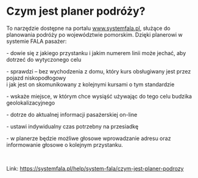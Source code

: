 # Czym jest planer podróży?


To narzędzie dostępne na portalu www.systemfala.pl, służące do planowania podróży po województwie pomorskim. Dzięki planerowi w systemie FALA pasażer: 


\- dowie się z jakiego przystanku i jakim numerem linii może jechać, aby dotrzeć do wytyczonego celu 


\- sprawdzi – bez wychodzenia z domu, który kurs obsługiwany jest przez pojazd niskopodłogowy    
i jak jest on skomunikowany z kolejnymi kursami o tym standardzie 


\- wskaże miejsce, w którym chce wysiąść używając do tego celu budzika geolokalizacyjnego 


\- dotrze do aktualnej informacji pasażerskiej on\-line 


\- ustawi indywidualny czas potrzebny na przesiadkę 


\- w planerze będzie możliwe głosowe wprowadzanie adresu oraz informowanie głosowe o kolejnym przystanku. 


 




Link: https://systemfala.pl/help/system-fala/czym-jest-planer-podrozy
